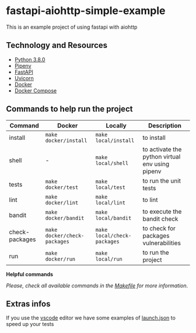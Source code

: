 # fastapi-aiohttp-simple-example

This is an example project of using fastapi with aiohttp

## Technology and Resources

- [Python 3.8.0](https://www.python.org/downloads/release/python-380/)
- [Pipenv](https://github.com/pypa/pipenv)
- [FastAPI](https://github.com/tiangolo/fastapi)
- [Uvicorn](https://github.com/encode/uvicorn)
- [Docker](https://www.docker.com/get-started)
- [Docker Compose](https://docs.docker.com/compose/)

## Commands to help run the project

Command | Docker | Locally | Description
---- | ------- | ------- | -------
install | `make docker/install` | `make local/install` | to install
shell | - | `make local/shell` | to activate the python virtual env using pipenv
tests | `make docker/test` | `make local/test` | to run the unit tests
lint | `make docker/lint` | `make local/lint` | to lint
bandit | `make docker/bandit` | `make local/bandit` | to execute the bandit check
check-packages | `make docker/check-packages` | `make local/check-packages` | to check for packages vulnerabilities
run | `make docker/run` | `make local/run` | to run the project

**Helpful commands**

*Please, check all available commands in the [Makefile](Makefile) for more information*.

## Extras infos

If you use the [vscode](https://code.visualstudio.com/) editor we have some examples of [launch.json](.docs/vscode.md) to speed up your tests
